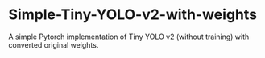 # Simple-Tiny-YOLO-v2-with-weights
A simple Pytorch implementation of Tiny YOLO v2 (without training) with converted original weights. 
